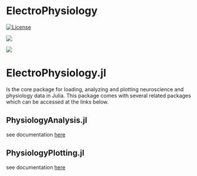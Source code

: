 # ElectroPhysiology

[![License][license-img]](LICENSE)

[![][docs-stable-img]][docs-stable-url] 

[![][GHA-img]][GHA-url]

[license-img]: http://img.shields.io/badge/license-MIT-brightgreen.svg?style=flat-square
[docs-stable-img]: https://img.shields.io/badge/docs-stable-blue.svg
[docs-stable-url]: https://mattar13.github.io/ElectroPhysiology.jl/dev

[GHA-img]: https://github.com/mattar13/ElectroPhysiology.jl/workflows/CI/badge.svg
[GHA-url]: https://github.com/mattar13/ElectroPhysiology.jl/actions?query=workflows/CI

# ElectroPhysiology.jl

Is the core package for loading, analyzing and plotting neuroscience and physiology data in Julia. 
This package comes with several related packages which can be accessed at the links below. 

## PhysiologyAnalysis.jl
see documentation [here](https://github.com/mattar13/PhysiologyAnalysis.jl)

## PhysiologyPlotting.jl
see documentation [here](https://github.com/mattar13/PhysiologyPlotting.jl)

